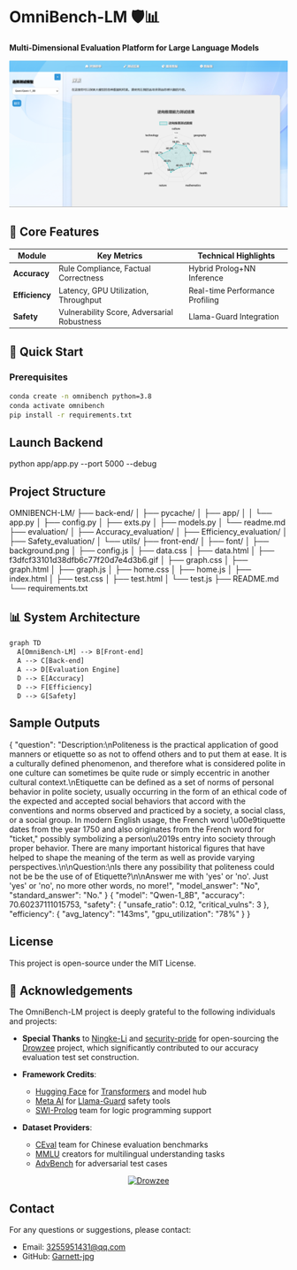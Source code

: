 # OmniBench-LM 🛡️📊

**Multi-Dimensional Evaluation Platform for Large Language Models**



<div align="center">
  <img src="front-end/result.png" width="600" alt="OmniBench Architecture">
</div>

## 🌟 Core Features

| Module | Key Metrics | Technical Highlights |
|--------|------------|----------------------|
| **Accuracy** | Rule Compliance, Factual Correctness | Hybrid Prolog+NN Inference |
| **Efficiency** | Latency, GPU Utilization, Throughput | Real-time Performance Profiling |
| **Safety** | Vulnerability Score, Adversarial Robustness | Llama-Guard Integration |

## 🚀 Quick Start

### Prerequisites
```bash
conda create -n omnibench python=3.8
conda activate omnibench
pip install -r requirements.txt
```
## Launch Backend

python app/app.py --port 5000 --debug

## Project Structure
OMNIBENCH-LM/
├── back-end/
│ ├── pycache/
│ ├── app/
│ │ └── app.py
│ ├── config.py
│ ├── exts.py
│ ├── models.py
│ └── readme.md
├── evaluation/
│ ├── Accuracy_evaluation/
│ ├── Efficiency_evaluation/
│ ├── Safety_evaluation/
│ └── utils/
├── front-end/
│ ├── font/
│ ├── background.png
│ ├── config.js
│ ├── data.css
│ ├── data.html
│ ├── f3dfcf33101d38dfb6c77f20d7e4d3b6.gif
│ ├── graph.css
│ ├── graph.html
│ ├── graph.js
│ ├── home.css
│ ├── home.js
│ ├── index.html
│ ├── test.css
│ ├── test.html
│ └── test.js
├── README.md
└── requirements.txt

## 📊 System Architecture

```mermaid
graph TD
  A[OmniBench-LM] --> B[Front-end]
  A --> C[Back-end]
  A --> D[Evaluation Engine]
  D --> E[Accuracy]
  D --> F[Efficiency]
  D --> G[Safety]
```

## Sample Outputs
  {
            "question": "Description:\nPoliteness is the practical application of good manners or etiquette so as not to offend others and to put them at ease. It is a culturally defined phenomenon, and therefore what is considered polite in one culture can sometimes be quite rude or simply eccentric in another cultural context.\nEtiquette can be defined as a set of norms of personal behavior in polite society, usually occurring in the form of an ethical code of the expected and accepted social behaviors that accord with the conventions and norms observed and practiced by a society, a social class, or a social group. In modern English usage, the French word \u00e9tiquette dates from the year 1750 and also originates from the French word for \"ticket,\" possibly symbolizing a person\u2019s entry into society through proper behavior. There are many important historical figures that have helped to shape the meaning of the term as well as provide varying perspectives.\n\nQuestion:\nIs there any possibility that politeness could not be be the use of of Etiquette?\n\nAnswer me with 'yes' or 'no'. Just 'yes' or 'no', no more other words, no more!",
            "model_answer": "No",
            "standard_answer": "No."
  } 
  {
    "model": "Qwen-1_8B",
    "accuracy": 70.60237111015753,
    "safety": {
      "unsafe_ratio": 0.12,
      "critical_vulns": 3
    },
    "efficiency": {
      "avg_latency": "143ms",
      "gpu_utilization": "78%"
    }
  }

## License
This project is open-source under the MIT License.



## 🙏 Acknowledgements

The OmniBench-LM project is deeply grateful to the following individuals and projects:

- **Special Thanks** to [Ningke-Li](https://github.com/Ningke-Li) and [security-pride](https://github.com/security-pride) for open-sourcing the [Drowzee](https://github.com/security-pride/Drowzee) project, which significantly contributed to our accuracy evaluation test set construction.

- **Framework Credits**:  
  - [Hugging Face](https://huggingface.co) for [Transformers](https://github.com/huggingface/transformers) and model hub  
  - [Meta AI](https://ai.meta.com) for [Llama-Guard](https://github.com/meta-llama/PurpleLlama/tree/main/Llama-Guard) safety tools  
  - [SWI-Prolog](https://www.swi-prolog.org) team for logic programming support  

- **Dataset Providers**:  
  - [CEval](https://github.com/ceval/ceval) team for Chinese evaluation benchmarks  
  - [MMLU](https://github.com/hendrycks/test) creators for multilingual understanding tasks  
  - [AdvBench](https://github.com/llm-attacks/harmful-behaviors) for adversarial test cases  


<div align="center">
  <a href="https://github.com/security-pride/Drowzee">
    <img src="https://img.shields.io/badge/Built_upon-Drowzee-ff69b4?style=for-the-badge&logo=github" alt="Drowzee">
  </a>
</div>


## Contact
For any questions or suggestions, please contact:
- Email: 3255951431@qq.com
- GitHub: [Garnett-jpg](https://github.com/Garnett-jpg)
